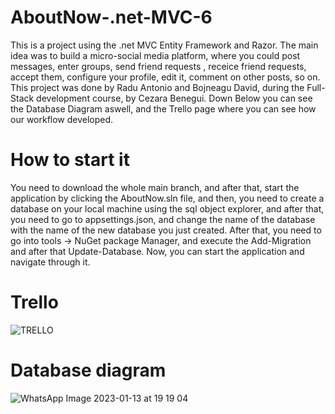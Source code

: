 # AboutNow-.net-MVC-6

This is a project using the .net MVC Entity Framework and Razor. The main idea was to build a micro-social media platform, where you could post messages, enter groups, send friend requests
, receice friend requests, accept them, configure your profile, edit it, comment on other posts, so on. This project was done by Radu Antonio and Bojneagu David, during the
Full-Stack development course, by Cezara Benegui. Down Below you can see the Database Diagram aswell, and the Trello page where you can see how our workflow developed.


# How to start it


You need to download the whole main branch, and after that, start the application by clicking the AboutNow.sln file, and then, you need to create a database on your local machine using the sql object explorer, and after that, you need to go to appsettings.json, and change the name of the database with the name of the new database you just created. After that, you need to go into tools -> NuGet package Manager, and execute the Add-Migration <nameofthemigration> and after that Update-Database. Now, you can start the application and navigate through it.



# Trello 
![TRELLO](https://user-images.githubusercontent.com/93039914/212147917-b156a9c0-bd02-4548-ad49-9c4b5b3e3c65.jpg)

# Database diagram


![WhatsApp Image 2023-01-13 at 19 19 04](https://user-images.githubusercontent.com/93039914/212380150-fe0fb74c-6a34-4362-9b0b-aaddb3c98950.jpeg)

